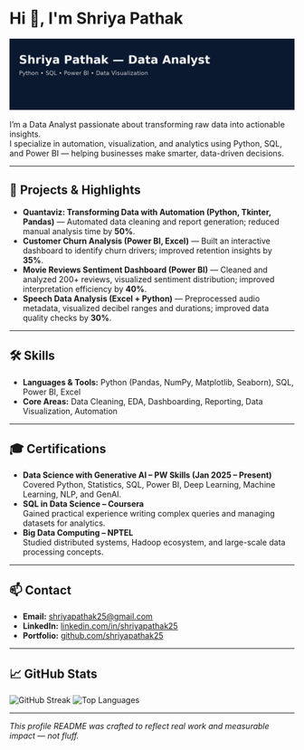 # Hi 👋, I'm Shriya Pathak

![banner](./banner.png)

I’m a Data Analyst passionate about transforming raw data into actionable insights.  
I specialize in automation, visualization, and analytics using Python, SQL, and Power BI — helping businesses make smarter, data-driven decisions.

---

## 🔭 Projects & Highlights
- **Quantaviz: Transforming Data with Automation (Python, Tkinter, Pandas)** — Automated data cleaning and report generation; reduced manual analysis time by **50%**.
- **Customer Churn Analysis (Power BI, Excel)** — Built an interactive dashboard to identify churn drivers; improved retention insights by **35%**.
- **Movie Reviews Sentiment Dashboard (Power BI)** — Cleaned and analyzed 200+ reviews, visualized sentiment distribution; improved interpretation efficiency by **40%**.
- **Speech Data Analysis (Excel + Python)** — Preprocessed audio metadata, visualized decibel ranges and durations; improved data quality checks by **30%**.

---

## 🛠️ Skills
- **Languages & Tools:** Python (Pandas, NumPy, Matplotlib, Seaborn), SQL, Power BI, Excel  
- **Core Areas:** Data Cleaning, EDA, Dashboarding, Reporting, Data Visualization, Automation  

---

## 🎓 Certifications
- **Data Science with Generative AI – PW Skills (Jan 2025 – Present)**  
  Covered Python, Statistics, SQL, Power BI, Deep Learning, Machine Learning, NLP, and GenAI.
- **SQL in Data Science – Coursera**  
  Gained practical experience writing complex queries and managing datasets for analytics.
- **Big Data Computing – NPTEL**  
  Studied distributed systems, Hadoop ecosystem, and large-scale data processing concepts.

---

## 📫 Contact
- **Email:** shriyapathak25@gmail.com  
- **LinkedIn:** [linkedin.com/in/shriyapathak25](https://www.linkedin.com/in/shriyapathak25/)  
- **Portfolio:** [github.com/shriyapathak25](https://github.com/shriyapathak25)

---

## 📈 GitHub Stats
![GitHub Streak](https://github-readme-streak-stats.herokuapp.com?user=shriyapathak25&theme=dark)
![Top Languages](https://github-readme-stats.vercel.app/api/top-langs/?username=shriyapathak25&layout=compact)

---

*This profile README was crafted to reflect real work and measurable impact — not fluff.*
